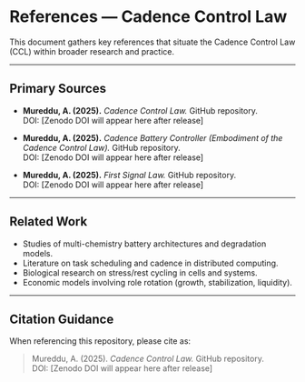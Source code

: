 # References — Cadence Control Law

This document gathers key references that situate the Cadence Control Law (CCL) within broader research and practice.

---

## Primary Sources
- **Mureddu, A. (2025).** *Cadence Control Law.* GitHub repository.  
  DOI: [Zenodo DOI will appear here after release]

- **Mureddu, A. (2025).** *Cadence Battery Controller (Embodiment of the Cadence Control Law).* GitHub repository.  
  DOI: [Zenodo DOI will appear here after release]

- **Mureddu, A. (2025).** *First Signal Law.* GitHub repository.  
  DOI: [Zenodo DOI will appear here after release]

---

## Related Work
- Studies of multi-chemistry battery architectures and degradation models.  
- Literature on task scheduling and cadence in distributed computing.  
- Biological research on stress/rest cycling in cells and systems.  
- Economic models involving role rotation (growth, stabilization, liquidity).

---

## Citation Guidance
When referencing this repository, please cite as:

> Mureddu, A. (2025). *Cadence Control Law.* GitHub repository.  
> DOI: [Zenodo DOI will appear here after release]
